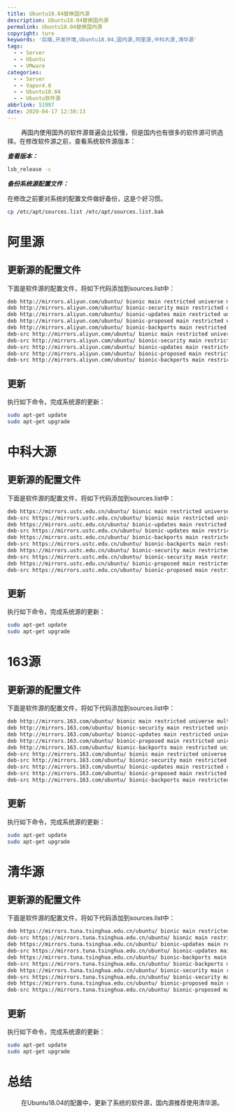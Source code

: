 ```yaml
---
title: Ubuntu18.04替换国内源
description: Ubuntu18.04替换国内源
permalink: Ubuntu18.04替换国内源
copyright: ture
keywords: '后端,开发环境,Ubuntu18.04,国内源,阿里源,中科大源,清华源'
tags:
  - - Server
  - - Ubuntu
  - - VMware
categories:
  - - Server
  - - Vapor4.0
  - - Ubuntu18.04
  - - Ubuntu软件源
abbrlink: 51997
date: 2020-04-17 12:58:13
---
```


&nbsp;&nbsp;&nbsp;&nbsp;&nbsp;&nbsp;&nbsp;&nbsp;再国内使用国外的软件源普遍会比较慢，但是国内也有很多的软件源可供选择。在修改软件源之前，查看系统软件源版本：

***查看版本：***
``` bash
lsb_release -c 
```

<!-- more -->

***备份系统源配置文件：***

在修改之前要对系统的配置文件做好备份，这是个好习惯。
``` bash
cp /etc/apt/sources.list /etc/apt/sources.list.bak
```

# **阿里源**
## 更新源的配置文件
下面是软件源的配置文件，将如下代码添加到sources.list中：
``` bash
deb http://mirrors.aliyun.com/ubuntu/ bionic main restricted universe multiverse
deb http://mirrors.aliyun.com/ubuntu/ bionic-security main restricted universe multiverse
deb http://mirrors.aliyun.com/ubuntu/ bionic-updates main restricted universe multiverse
deb http://mirrors.aliyun.com/ubuntu/ bionic-proposed main restricted universe multiverse
deb http://mirrors.aliyun.com/ubuntu/ bionic-backports main restricted universe multiverse
deb-src http://mirrors.aliyun.com/ubuntu/ bionic main restricted universe multiverse
deb-src http://mirrors.aliyun.com/ubuntu/ bionic-security main restricted universe multiverse
deb-src http://mirrors.aliyun.com/ubuntu/ bionic-updates main restricted universe multiverse
deb-src http://mirrors.aliyun.com/ubuntu/ bionic-proposed main restricted universe multiverse
deb-src http://mirrors.aliyun.com/ubuntu/ bionic-backports main restricted universe multivers
```
 ## 更新
 执行如下命令，完成系统源的更新：
 ``` bash
 sudo apt-get update
 sudo apt-get upgrade
 ```
 
 # **中科大源**
 ## 更新源的配置文件
下面是软件源的配置文件，将如下代码添加到sources.list中：
``` bash
deb https://mirrors.ustc.edu.cn/ubuntu/ bionic main restricted universe multiverse
deb-src https://mirrors.ustc.edu.cn/ubuntu/ bionic main restricted universe multiverse
deb https://mirrors.ustc.edu.cn/ubuntu/ bionic-updates main restricted universe multiverse
deb-src https://mirrors.ustc.edu.cn/ubuntu/ bionic-updates main restricted universe multiverse
deb https://mirrors.ustc.edu.cn/ubuntu/ bionic-backports main restricted universe multiverse
deb-src https://mirrors.ustc.edu.cn/ubuntu/ bionic-backports main restricted universe multiverse
deb https://mirrors.ustc.edu.cn/ubuntu/ bionic-security main restricted universe multiverse
deb-src https://mirrors.ustc.edu.cn/ubuntu/ bionic-security main restricted universe multiverse
deb https://mirrors.ustc.edu.cn/ubuntu/ bionic-proposed main restricted universe multiverse
deb-src https://mirrors.ustc.edu.cn/ubuntu/ bionic-proposed main restricted universe multiverse
```
 ## 更新
 执行如下命令，完成系统源的更新：
 ``` bash
 sudo apt-get update
 sudo apt-get upgrade
 ```

# **163源**
 ## 更新源的配置文件
下面是软件源的配置文件，将如下代码添加到sources.list中：
``` bash
deb http://mirrors.163.com/ubuntu/ bionic main restricted universe multiverse
deb http://mirrors.163.com/ubuntu/ bionic-security main restricted universe multiverse
deb http://mirrors.163.com/ubuntu/ bionic-updates main restricted universe multiverse
deb http://mirrors.163.com/ubuntu/ bionic-proposed main restricted universe multiverse
deb http://mirrors.163.com/ubuntu/ bionic-backports main restricted universe multiverse
deb-src http://mirrors.163.com/ubuntu/ bionic main restricted universe multiverse
deb-src http://mirrors.163.com/ubuntu/ bionic-security main restricted universe multiverse
deb-src http://mirrors.163.com/ubuntu/ bionic-updates main restricted universe multiverse
deb-src http://mirrors.163.com/ubuntu/ bionic-proposed main restricted universe multiverse
deb-src http://mirrors.163.com/ubuntu/ bionic-backports main restricted universe multiverse
```
 ## 更新
 执行如下命令，完成系统源的更新：
 ``` bash
 sudo apt-get update
 sudo apt-get upgrade
 ```

# **清华源**
 ## 更新源的配置文件
下面是软件源的配置文件，将如下代码添加到sources.list中：
``` bash
deb https://mirrors.tuna.tsinghua.edu.cn/ubuntu/ bionic main restricted universe multiverse
deb-src https://mirrors.tuna.tsinghua.edu.cn/ubuntu/ bionic main restricted universe multiverse
deb https://mirrors.tuna.tsinghua.edu.cn/ubuntu/ bionic-updates main restricted universe multiverse
deb-src https://mirrors.tuna.tsinghua.edu.cn/ubuntu/ bionic-updates main restricted universe multiverse
deb https://mirrors.tuna.tsinghua.edu.cn/ubuntu/ bionic-backports main restricted universe multiverse
deb-src https://mirrors.tuna.tsinghua.edu.cn/ubuntu/ bionic-backports main restricted universe multiverse
deb https://mirrors.tuna.tsinghua.edu.cn/ubuntu/ bionic-security main restricted universe multiverse
deb-src https://mirrors.tuna.tsinghua.edu.cn/ubuntu/ bionic-security main restricted universe multiverse
deb https://mirrors.tuna.tsinghua.edu.cn/ubuntu/ bionic-proposed main restricted universe multiverse
deb-src https://mirrors.tuna.tsinghua.edu.cn/ubuntu/ bionic-proposed main restricted universe multiverse
```
 ## 更新
 执行如下命令，完成系统源的更新：

 ``` bash
 sudo apt-get update
 sudo apt-get upgrade
 ```

 # **总结**
&nbsp;&nbsp;&nbsp;&nbsp;&nbsp;&nbsp;&nbsp;&nbsp;在Ubuntu18.04的配置中，更新了系统的软件源，国内源推荐使用清华源。
